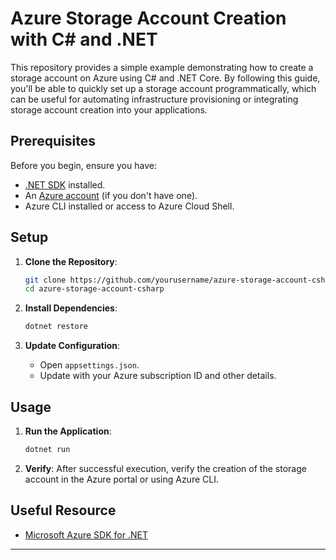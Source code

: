 # Azure Storage Account Creation with C# and .NET

This repository provides a simple example demonstrating how to create a storage account on Azure using C# and .NET Core. By following this guide, you'll be able to quickly set up a storage account programmatically, which can be useful for automating infrastructure provisioning or integrating storage account creation into your applications.

## Prerequisites

Before you begin, ensure you have:

- [.NET SDK](https://dotnet.microsoft.com/download) installed.
- An [Azure account](https://azure.microsoft.com/free/) (if you don't have one).
- Azure CLI installed or access to Azure Cloud Shell.

## Setup

1. **Clone the Repository**:
   ```bash
   git clone https://github.com/yourusername/azure-storage-account-csharp.git
   cd azure-storage-account-csharp
   ```

2. **Install Dependencies**:
   ```bash
   dotnet restore
   ```

3. **Update Configuration**:
   - Open `appsettings.json`.
   - Update with your Azure subscription ID and other details.

## Usage

1. **Run the Application**:
   ```bash
   dotnet run
   ```

2. **Verify**:
   After successful execution, verify the creation of the storage account in the Azure portal or using Azure CLI.


## Useful Resource
- [Microsoft Azure SDK for .NET](https://github.com/Azure/azure-sdk-for-net)
---
